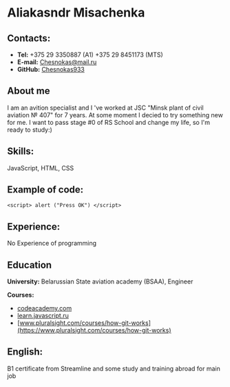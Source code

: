 # Aliakasndr Misachenka
## Contacts: 
 * **Tel:** +375 29 3350887 (A1)
            +375 29 8451173 (MTS)
 * **E-mail:** Chesnokas@mail.ru
 * **GitHub:** [Chesnokas933](https://github.com/Chesnokas933)


## About me
I am an avition specialist and I 've worked at JSC "Minsk plant of civil aviation № 407" for 7 years. At some moment I decied to try something new for me. I want to pass stage #0 of RS School and change my life,  so I'm ready to study:)
## Skills: 
  JavaScript, HTML, CSS
## Example of code:
 `<script> alert ("Press OK") </script>`
## Experience: 
No Experience of programming
## Education
**University:** Belarussian State aviation academy (BSAA), Engineer


**Courses:**
 * [codeacademy.com](https://codeacademy.com)
 * [learn.javascript.ru](https://learn.javascript.ru)
 * [www.pluralsight.com/courses/how-git-works](https://www.pluralsight.com/courses/how-git-works)
## English: 
B1 certificate from Streamline and some study and training abroad for main job
